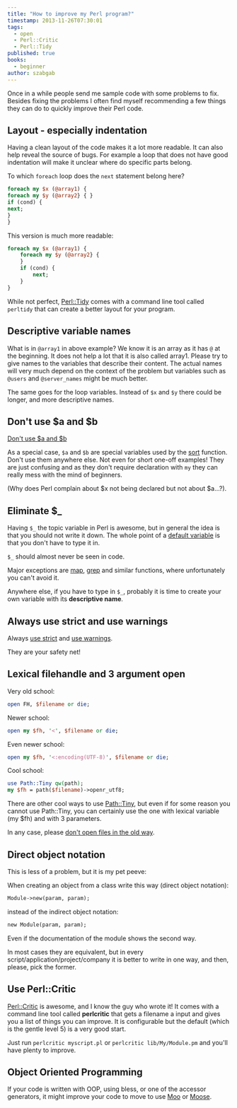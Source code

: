 ```yaml
---
title: "How to improve my Perl program?"
timestamp: 2013-11-26T07:30:01
tags:
  - open
  - Perl::Critic
  - Perl::Tidy
published: true
books:
  - beginner
author: szabgab
---
```



Once in a while people send me sample code with some problems to fix.
Besides fixing the problems I often find myself recommending a few
things they can do to quickly improve their Perl code.


## Layout - especially indentation

Having a clean layout of the code makes it a lot
more readable. It can also help reveal the source of bugs.
For example a loop that does not have good indentation will
make it unclear where do specific parts belong.

To which `foreach` loop does the `next` statement belong here?

```perl
foreach my $x (@array1) {
foreach my $y (@array2} { }
if (cond) {
next;
}
}
```

This version is much more readable:

```perl
foreach my $x (@array1) {
    foreach my $y (@array2} {
    }
    if (cond) {
        next;
    }
}
```

While not perfect, [Perl::Tidy](https://metacpan.org/pod/Perl::Tidy)
comes with a command line tool called `perltidy` that can create
a better layout for your program.

## Descriptive variable names

What is in `@array1` in above example? We know it is an array as it has
`@` at the beginning. It does not help a lot that it is also called array1.
Please try to give names to the variables that describe their content.
The actual names will very much depend on the context of the problem but variables such
as `@users` and `@server_names` might be much better.

The same goes for the loop variables. Instead of `$x` and `$y` there could be
longer, and more descriptive names.


## Don't use $a and $b

[Don't use $a and $b](/dont-use-a-and-b-variables)

As a special case, `$a` and `$b` are special variables used by the
[sort](/sorting-arrays-in-perl) function.
Don't use them anywhere else. Not even for short one-off
examples! They are just confusing and as they don't require declaration with `my`
they can really mess with the mind of beginners.

(Why does Perl complain about $x not being declared but not about $a...?).

## Eliminate $_

Having `$_` the topic variable in Perl is awesome, but in general the idea
is that you should not write it down. The whole point of a
[default variable](/the-default-variable-of-perl)
is that you don't have to type it in.

`$_` should almost never be seen in code.

Major exceptions are
[map](/transforming-a-perl-array-using-map),
[grep](/filtering-values-with-perl-grep)
and similar functions,
where unfortunately you can't avoid it.

Anywhere else, if you have to type in `$_`, probably it is time to
create your own variable with its **descriptive name**.

## Always use strict and use warnings

Always [use strict](/strict) and
[use warnings](/installing-perl-and-getting-started).

They are your safety net!

## Lexical filehandle and 3 argument open

Very old school:

```perl
open FH, $filename or die;
```

Newer school:

```perl
open my $fh, '<', $filename or die;
```

Even newer school:

```perl
open my $fh, '<:encoding(UTF-8)', $filename or die;
```

Cool school:

```perl
use Path::Tiny qw(path);
my $fh = path($filename)->openr_utf8;
```

There are other cool ways to use [Path::Tiny](https://metacpan.org/pod/Path::Tiny),
but even if for some reason you cannot use Path::Tiny, you can certainly
use the one with lexical variable (my $fh) and with 3 parameters.

In any case, please
[don't open files in the old way](/open-files-in-the-old-way).

## Direct object notation

This is less of a problem, but it is my pet peeve: 

When creating an object from a class write this way (direct object notation):

```perl
Module->new(param, param);
```

instead of the indirect object notation:

```perl
new Module(param, param);
```

Even if the documentation of the module shows the second way.

In most cases they are equivalent, but in every script/application/project/company
it is better to write in one way, and then, please, pick the former.


## Use Perl::Critic

[Perl::Critic](http://metacpan.org/pod/Perl::Critic) is awesome, and I
know the guy who wrote it! It comes with a command line tool called
**perlcritic** that gets a filename a input and gives you a list
of things you can improve. It is configurable but the default
(which is the gentle level 5) is a very good start.

Just run `perlcritic myscript.pl` or `perlcritic lib/My/Module.pm`
and you'll have plenty to improve.

## Object Oriented Programming

If your code is written with OOP, using bless, or one
of the accessor generators, it might improve your code
to move to use [Moo](/moo) or [Moose](/moose).



